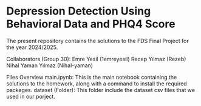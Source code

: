 # Depression Detection Using Behavioral Data and PHQ4 Score
The present repository contains the solutions to the FDS Final Project for the year 2024/2025.

Collaborators (Group 30):
Emre Yesil (1emreyesil)
Recep Yılmaz (Rezeb)
Nihal Yaman Yılmaz (Nihal-yaman)

Files Overview
main.ipynb: This is the main notebook containing the solutions to the homework, along with a command to install the required packages.
dataset (Folder): This folder include the dataset csv files that we used in our porject.

